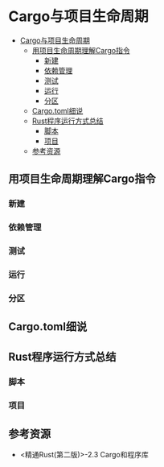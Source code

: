 # Cargo与项目生命周期

<!--ts-->
* [Cargo与项目生命周期](#cargo与项目生命周期)
   * [用项目生命周期理解Cargo指令](#用项目生命周期理解cargo指令)
      * [新建](#新建)
      * [依赖管理](#依赖管理)
      * [测试](#测试)
      * [运行](#运行)
      * [分区](#分区)
   * [Cargo.toml细说](#cargotoml细说)
   * [Rust程序运行方式总结](#rust程序运行方式总结)
      * [脚本](#脚本)
      * [项目](#项目)
   * [参考资源](#参考资源)

<!-- Created by https://github.com/ekalinin/github-markdown-toc -->
<!-- Added by: runner, at: Wed Jun 15 07:00:12 UTC 2022 -->

<!--te-->

## 用项目生命周期理解Cargo指令

### 新建

### 依赖管理

### 测试

### 运行

### 分区

## Cargo.toml细说

## Rust程序运行方式总结

### 脚本

### 项目

## 参考资源
- <精通Rust(第二版)>-2.3 Cargo和程序库